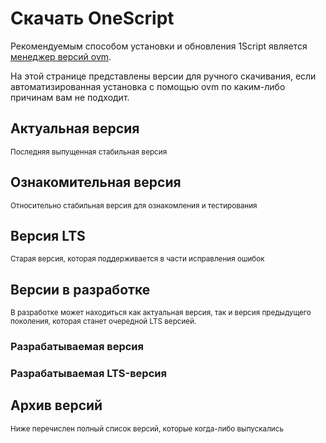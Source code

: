 <script setup>
import Releases from '../components/Releases.vue'
import Archive from '../components/Archive.vue'
</script>

# Скачать OneScript

Рекомендуемым способом установки и обновления 1Script является [менеджер версий ovm](/learn/install#ovm). 

На этой странице представлены версии для ручного скачивания, если автоматизированная установка с помощью ovm по каким-либо причинам вам не подходит.

## Актуальная версия

<small>Последняя выпущенная стабильная версия</small>

<Releases versionToken="latest" />
<ReleaseDocs versionToken="latest" />

## Ознакомительная версия

<small>Относительно стабильная версия для ознакомления и тестирования</small>

<Releases versionToken="preview" />
<ReleaseDocs versionToken="preview" />

## Версия LTS

<small>Старая версия, которая поддерживается в части исправления ошибок</small>

<Releases versionToken="lts" />
<ReleaseDocs versionToken="lts" />

## Версии в разработке

<small>В разработке может находиться как актуальная версия, так и версия предыдущего поколения, которая станет очередной LTS версией.</small>

### Разрабатываемая версия

### Разрабатываемая LTS-версия

## Архив версий

<small>Ниже перечислен полный список версий, которые когда-либо выпускались</small>

<Archive />